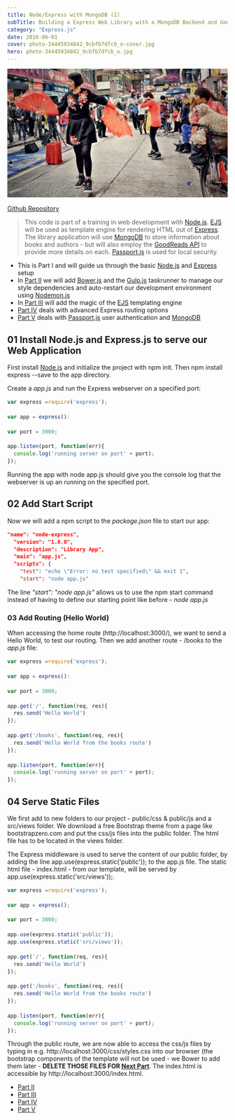 ```yaml
---
title: Node/Express with MongoDB (I)
subTitle: Building a Express Web Library with a MongoDB Backend and Goodreads API Integration
category: "Express.js"
date: 2016-06-01
cover: photo-34445934842_9cbfb7dfcb_o-cover.jpg
hero: photo-34445934842_9cbfb7dfcb_o.jpg
---
```


![Hongkong](./photo-34445934842_9cbfb7dfcb_o.jpg)


[Github Repository](github.com/mpolinowski/node_express_git)


> This code is part of a training in web development with [Node.js](https://nodejs.org/en/). [EJS](http://ejs.co) will be used as template engine for rendering HTML out of [Express](https://expressjs.com). The library application will use [MongoDB](https://www.mongodb.com) to store information about books and authors - but will also employ the [GoodReads API](https://www.goodreads.com/api) to provide more details on each. [Passport.js](http://www.passportjs.org) is used for local security.


* This is Part I and will guide us through the basic [Node.js](https://nodejs.org/en/) and [Express](https://expressjs.com) setup
* In [Part II](/node-express-mongodb-part-ii/) we will add [Bower.js](https://bower.io/) and the [Gulp.js](https://gulpjs.com/) taskrunner to manage our style dependencies and auto-restart our development environment using [Nodemon.js](https://nodemon.io)
* In [Part III](/node-express-mongodb-part-iii/) will add the magic of the [EJS](http://ejs.co) templating engine
* [Part IV](/node-express-mongodb-part-iv/) deals with advanced Express routing options
* [Part V](/node-express-mongodb-part-v/) deals with [Passport.js](http://www.passportjs.org) user authentication and [MongoDB](https://www.mongodb.com)


## 01 Install Node.js and Express.js to serve our Web Application

First install [Node.js](https://nodejs.org/en/download/) and initialize the project with npm init. Then npm install express --save to the app directory.


Create a _app.js_ and run the Express webserver on a specified port:


```javascript
var express =require('express');

var app = express():

var port = 3000;

app.listen(port, function(err){
  console.log('running server on port' + port);
});
```

Running the app with node app.js should give you the console log that the webserver is up an running on the specified port.


## 02 Add Start Script

Now we will add a npm script to the _package.json_ file to start our app:

```json
"name": "node-express",
  "version": "1.0.0",
  "description": "Library App",
  "main": "app.js",
  "scripts": {
    "test": "echo \"Error: no test specified\" && exit 1",
    "start": "node app.js"
```

The line _"start": "node app.js"_ allows us to use the npm start command instead of having to define our starting point like before - _node app.js_


### 03 Add Routing (Hello World)

When accessing the home route (http://localhost:3000/), we want to send a Hello World, to test our routing. Then we add another route - /books to the _app.js_ file:


```javascript
var express =require('express');

var app = express():

var port = 3000;

app.get('/', function(req, res){
  res.send('Hello World')
});

app.get('/books', function(req, res){
  res.send('Hello World from the books route')
});

app.listen(port, function(err){
  console.log('running server on port' + port);
});
```


## 04 Serve Static Files

We first add to new folders to our project - public/css & public/js and a src/views folder. We download a free Bootstrap theme from a page like bootstrapzero.com and put the css/js files into the public folder. The html file has to be located in the views folder.


The Express middleware is used to serve the content of our public folder, by adding the line app.use(express.static('public')); to the app.js file. The static html file - index.html - from our template, will be served by app.use(express.static('src/views'));.


```javascript
var express =require('express');

var app = express();

var port = 3000;

app.use(express.static('public'));
app.use(express.static('src/views'));

app.get('/', function(req, res){
  res.send('Hello World')
});

app.get('/books', function(req, res){
  res.send('Hello World from the books route')
});

app.listen(port, function(err){
  console.log('running server on port' + port);
});
```


Through the public route, we are now able to access the css/js files by typing in e.g. http://localhost:3000/css/styles.css into our browser (the bootstrap components of the template will not be used - we Bower to add them later - __DELETE THOSE FILES FOR [Next Part](/node-express-mongodb-part-ii/)__. The index.html is accessible by http://localhost:3000/index.html.


* [Part II](/node-express-mongodb-part-ii/)
* [Part III](/node-express-mongodb-part-iii/)
* [Part IV](/node-express-mongodb-part-iv/)
* [Part V](/node-express-mongodb-part-v/)
